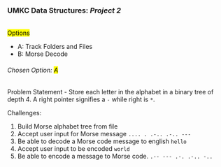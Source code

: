 <h3>UMKC Data Structures: <i>Project 2</i></h3>
<br>
<mark>Options</mark>
<ul>
    <li>A: Track Folders and Files</li>
    <li>B: Morse Decode</li>
</ul>

<h6>Chosen Option: <mark>A</mark></h6>

Problem Statement - Store each letter in the alphabet in a binary tree of depth 4. A right pointer signifies a `-` while right is `*`.

Challenges:
1) Build Morse alphabet tree from file
2) Accept user input for Morse message `.... . .-.. .-.. ---`
3) Be able to decode a Morse code message to english `hello`
4) Accept user input to be encoded `world`
4) Be able to encode a message to Morse code. `.-- --- .-. .-.. -..`
